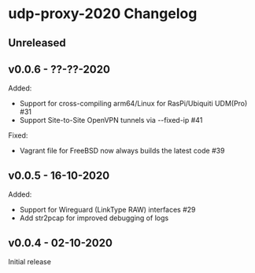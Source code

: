 # udp-proxy-2020 Changelog

## Unreleased

## v0.0.6 - ??-??-2020

Added:
- Support for cross-compiling arm64/Linux for RasPi/Ubiquiti UDM(Pro) #31
- Support Site-to-Site OpenVPN tunnels via --fixed-ip #41

Fixed:
- Vagrant file for FreeBSD now always builds the latest code #39

## v0.0.5 - 16-10-2020

Added:

- Support for Wireguard (LinkType RAW) interfaces #29
- Add str2pcap for improved debugging of logs

## v0.0.4 - 02-10-2020

Initial release
